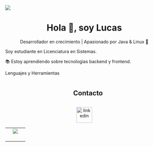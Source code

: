 <img src = "https://user-images.githubusercontent.com/73097560/115834477-dbab4500-a447-11eb-908a-139a6edaec5c.gif">

<div id="user">
  <h1 align="center">Hola 👋, soy Lucas</h1>
  <p align="center">Desarrollador en crecimiento | Apasionado por Java & Linux 🐧</p>
</div>

Soy estudiante en Licenciatura en Sistemas.

📚 Estoy aprendiendo sobre tecnologias backend y frontend.

Lenguajes y Herramientas




<p align="center">  
<table align="center">
<tr border="none">
<td width="50%" align="center">  
  <img  align="center"  src="https://github-readme-stats.vercel.app/api?username=ArayaLucas97&theme=dark&show_icons=true&count_private=true" />
  <br></br>
</td>

<div id="user">
  <ul align ="center">
    <h2 style="display: inline-block">Contacto</h2>
  </ul>
</div>

<p align="center">
<a href="http://www.linkedin.com/in/lucas-araya-a85139220/" target="blank"><img align="center" src="https://user-images.githubusercontent.com/88904952/234979284-68c11d7f-1acc-4f0c-ac78-044e1037d7b0.png" alt="linkedin" height="50" width="50" /></a>

